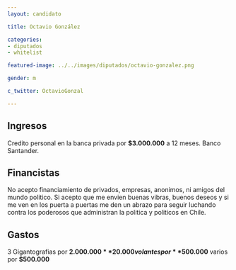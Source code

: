 ```yaml
---
layout: candidato

title: Octavio González

categories:
- diputados
- whitelist

featured-image: ../../images/diputados/octavio-gonzalez.png

gender: m

c_twitter: OctavioGonzal

---
```



## Ingresos


Credito personal en la banca privada por **$3.000.000** a 12 meses.
Banco Santander.


## Financistas


No acepto financiamiento de privados, empresas, anonimos, ni amigos del mundo politico. Si acepto que me envien buenas vibras, buenos deseos y si me ven en los puerta a puertas me den un abrazo para seguir luchando contra los poderosos que administran la politica y politicos en Chile.


## Gastos


3 Gigantografias por **$2.000.000**
20.000 volantes por **$500.000**
varios por **$500.000**

